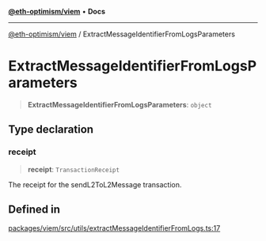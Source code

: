 [**@eth-optimism/viem**](../README.md) • **Docs**

***

[@eth-optimism/viem](../README.md) / ExtractMessageIdentifierFromLogsParameters

# ExtractMessageIdentifierFromLogsParameters

> **ExtractMessageIdentifierFromLogsParameters**: `object`

## Type declaration

### receipt

> **receipt**: `TransactionReceipt`

The receipt for the sendL2ToL2Message transaction.

## Defined in

[packages/viem/src/utils/extractMessageIdentifierFromLogs.ts:17](https://github.com/ethereum-optimism/ecosystem/blob/c1e85d9590ff961efd71aa28bb561bf44dbc4c2d/packages/viem/src/utils/extractMessageIdentifierFromLogs.ts#L17)
